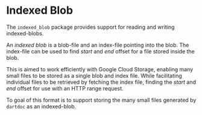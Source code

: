 # Indexed Blob
The `indexed_blob` package provides support for reading and writing
indexed-blobs.

An _indexed blob_ is a blob-file and an index-file pointing into the blob.
The index-file can be used to find _start_ and _end_ offset for a file
stored inside the blob.

This is aimed to work efficiently with Google Cloud Storage, enabling
many small files to be stored as a single blob and index file. While
facilitating individual files to be retrieved by fetching the index file,
finding the _start_ and _end_ offset for use with an HTTP range request.

To goal of this format is to support storing the many small files generated
by `dartdoc` as an indexed-blob.
